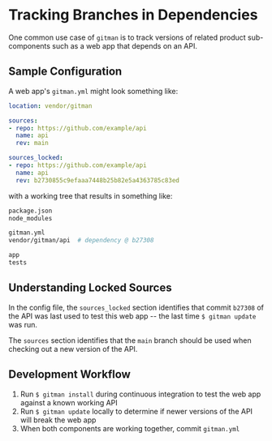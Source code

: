 # Tracking Branches in Dependencies

One common use case of `gitman` is to track versions of related product sub-components such as a web app that depends on an API.

## Sample Configuration

A web app's `gitman.yml` might look something like:

```yaml
location: vendor/gitman

sources:
- repo: https://github.com/example/api
  name: api
  rev: main

sources_locked:
- repo: https://github.com/example/api
  name: api
  rev: b2730855c9efaaa7448b25b82e5a4363785c83ed
```

with a working tree that results in something like:

```sh
package.json
node_modules

gitman.yml
vendor/gitman/api  # dependency @ b27308

app
tests
```

## Understanding Locked Sources

In the config file, the `sources_locked` section identifies that commit `b27308` of the API was last used to test this web app -- the last time `$ gitman update` was run.

The `sources` section identifies that the `main` branch should be used when checking out a new version of the API.

## Development Workflow

1. Run `$ gitman install` during continuous integration to test the web app against a known working API
2. Run `$ gitman update` locally to determine if newer versions of the API will break the web app
3. When both components are working together, commit `gitman.yml`

